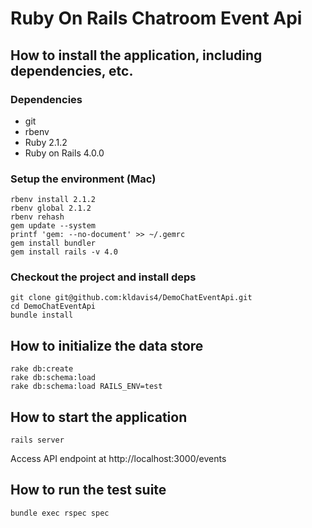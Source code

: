 # Ruby On Rails Chatroom Event Api

## How to install the application, including dependencies, etc.

### Dependencies
 - git
 - rbenv
 - Ruby 2.1.2
 - Ruby on Rails 4.0.0

### Setup the environment (Mac)

```
rbenv install 2.1.2
rbenv global 2.1.2
rbenv rehash
gem update --system
printf 'gem: --no-document' >> ~/.gemrc
gem install bundler
gem install rails -v 4.0
```

### Checkout the project and install deps

```
git clone git@github.com:kldavis4/DemoChatEventApi.git
cd DemoChatEventApi
bundle install
```

## How to initialize the data store
```
rake db:create
rake db:schema:load
rake db:schema:load RAILS_ENV=test
```
## How to start the application
```
rails server
```

Access API endpoint at http://localhost:3000/events

## How to run the test suite
```
bundle exec rspec spec
```